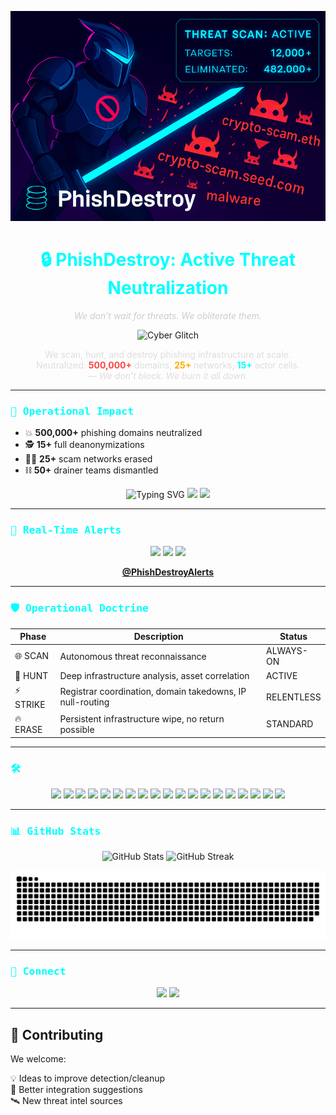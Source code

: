 <p align="center">
  <img src="image.png" alt="Phish Destroy Banner"/>
</p>

<h1 align="center" style="color:#00ffff;">🔒 PhishDestroy: Active Threat Neutralization</h1>

<p align="center"><em style="color:#cccccc">We don’t wait for threats. We obliterate them.</em></p>

<p align="center">
  <img src="https://media.giphy.com/media/26xBwdIuR0KFb5C2c/giphy.gif" width="420" alt="Cyber Glitch"/>
</p>

<p align="center" style="color:#dddddd">
  We scan, hunt, and destroy phishing infrastructure at scale.<br/>
  Neutralized: <strong style="color:#ff4444">500,000+</strong> domains, <strong style="color:#ffaa00">25+</strong> networks, <strong style="color:#00ffff">15+</strong> actor cells.<br/>
  <em>— We don’t block. We burn it all down.</em>
</p>

---

### <samp style="color:#00ffff">🚀 Operational Impact</samp>

- 💥 <strong>500,000+</strong> phishing domains neutralized
- 🕵️ <strong>15+</strong> full deanonymizations
- 🏴‍☠️ <strong>25+</strong> scam networks erased
- ⛓️ <strong>50+</strong> drainer teams dismantled

<p align="center">
  <img src="https://readme-typing-svg.demolab.com?font=Fira+Code&pause=1000&width=500&lines=🔒+They+bought+50.+We+banned+51." alt="Typing SVG"/>
  <img src="https://img.shields.io/badge/Threats-500K+-ff0033?style=flat-square"/>
  <img src="https://img.shields.io/badge/Actor_Networks-25%2B-000000?style=flat-square"/>
</p>

---

### <samp style="color:#00ffff">🔗 Real-Time Alerts</samp>

<p align="center">
  <a href="https://www.phishdestroy.io/"><img src="https://img.shields.io/badge/Site-phishdestroy.io-00CED1?style=for-the-badge"/></a>
  <a href="https://twitter.com/Phish_Destroy"><img src="https://img.shields.io/badge/X-@Phish_Destroy-000000?style=for-the-badge"/></a>
  <a href="https://t.me/PhishDestroyAlerts"><img src="https://img.shields.io/badge/Telegram-Alerts-2CA5E0?style=for-the-badge"/></a>
</p>

<p align="center"><strong><a href="https://t.me/PhishDestroyAlerts">@PhishDestroyAlerts</a></strong></p>

---

### <samp style="color:#00ffff">🛡️ Operational Doctrine</samp>

| Phase        | Description                                                   | Status      |
|--------------|---------------------------------------------------------------|-------------|
| 🌐 SCAN      | Autonomous threat reconnaissance                              | ALWAYS-ON   |
| 🎯 HUNT      | Deep infrastructure analysis, asset correlation               | ACTIVE      |
| ⚡ STRIKE    | Registrar coordination, domain takedowns, IP null-routing     | RELENTLESS  |
| 🔥 ERASE     | Persistent infrastructure wipe, no return possible            | STANDARD    |

---

### <samp style="color:#00ffff">🛠️</samp>

<p align="center">
  <img src="https://raw.githubusercontent.com/danielcranney/readme-generator/main/public/icons/skills/uniswap-colored.svg" width="32"/>
  <img src="https://raw.githubusercontent.com/danielcranney/readme-generator/main/public/icons/skills/aave-colored.svg" width="32"/>
  <img src="https://raw.githubusercontent.com/danielcranney/readme-generator/main/public/icons/skills/sushiswap-colored.svg" width="32"/>
  <img src="https://raw.githubusercontent.com/danielcranney/readme-generator/main/public/icons/skills/metamask-colored.svg" width="32"/>
  <img src="https://raw.githubusercontent.com/danielcranney/readme-generator/main/public/icons/skills/argent-colored.svg" width="32"/>
  <img src="https://raw.githubusercontent.com/danielcranney/readme-generator/main/public/icons/skills/nansen-colored.svg" width="32"/>
  <img src="https://raw.githubusercontent.com/danielcranney/readme-generator/main/public/icons/skills/chainlink-colored.svg" width="32"/>
  <img src="https://raw.githubusercontent.com/danielcranney/readme-generator/main/public/icons/skills/the-graph-colored.svg" width="32"/>
  <img src="https://raw.githubusercontent.com/danielcranney/readme-generator/main/public/icons/skills/alchemy-colored.svg" width="32"/>
  <img src="https://raw.githubusercontent.com/danielcranney/readme-generator/main/public/icons/skills/hardhat-colored.svg" width="32"/>
  <img src="https://raw.githubusercontent.com/danielcranney/readme-generator/main/public/icons/skills/ipfs-colored.svg" width="32"/>
  <img src="https://raw.githubusercontent.com/danielcranney/readme-generator/main/public/icons/skills/ethereum-colored.svg" width="32"/>
  <img src="https://raw.githubusercontent.com/danielcranney/readme-generator/main/public/icons/skills/polygon-colored.svg" width="32"/>
  <img src="https://raw.githubusercontent.com/danielcranney/readme-generator/main/public/icons/skills/arbitrum-colored.svg" width="32"/>
  <img src="https://raw.githubusercontent.com/danielcranney/readme-generator/main/public/icons/skills/avalanche-colored.svg" width="32"/>
  <img src="https://raw.githubusercontent.com/danielcranney/readme-generator/main/public/icons/skills/near-colored.svg" width="32"/>
  <img src="https://raw.githubusercontent.com/danielcranney/readme-generator/main/public/icons/skills/flow-colored.svg" width="32"/>
  <img src="https://raw.githubusercontent.com/danielcranney/readme-generator/main/public/icons/skills/solana-colored.svg" width="32"/>
  <img src="https://raw.githubusercontent.com/danielcranney/readme-generator/main/public/icons/skills/terra-colored.svg" width="32"/>
</p>

---

### <samp style="color:#00ffff">📊 GitHub Stats</samp>

<p align="center">
  <img src="https://github-readme-stats.vercel.app/api?username=phishdestroy&theme=tokyonight&include_all_commits=true&count_private=true&hide_border=true" alt="GitHub Stats"/>
  <img src="https://github-readme-streak-stats.herokuapp.com/?user=phishdestroy&theme=tokyonight&hide_border=true" alt="GitHub Streak"/>
</p>

<p align="center">
  <img src="https://raw.githubusercontent.com/Platane/snk/output/github-contribution-grid-snake.svg" alt="snake gif"/>
</p>

---

### <samp style="color:#00ffff">🤝 Connect</samp>

<p align="center">
  <a href="https://github.com/phishdestroy"><img src="https://raw.githubusercontent.com/danielcranney/readme-generator/main/public/icons/socials/github.svg" width="32"/></a>
  <a href="https://twitter.com/Phish_Destroy"><img src="https://raw.githubusercontent.com/danielcranney/readme-generator/main/public/icons/socials/twitter.svg" width="32"/></a>
</p>

---

## 🤝 Contributing

We welcome:

💡 Ideas to improve detection/cleanup  
🔗 Better integration suggestions  
🛰️ New threat intel sources
